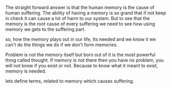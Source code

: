 The straight forward answer is that the human memory is the cause of human suffering. The ability of having a memory is so grand that if not keep in check it can cause a lot of harm to our system. But to see that the memory is the root cause of every suffering we need to see how using memory we gets to the suffering part.

so, how the memory plays out in our life, Its needed and we know it we can't do the things we do if we don't form memories.

Problem is not the memory itself but born out of it is the most powerful thing called thought. If memory is not there then you have no problem, you will not know if you exist  or not. Because to know what it meant to exist, memory is needed.

lets define terms, related to memory which causes suffering.

